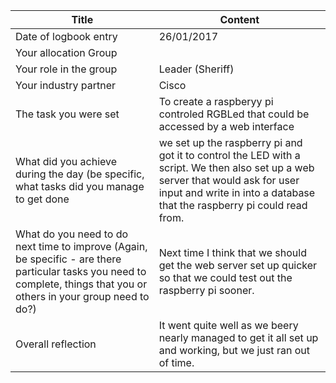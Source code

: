 | Title | Content |
--- | --- |
| Date of logbook entry| 26/01/2017 |
Your allocation Group |
Your role in the group | Leader (Sheriff) |
Your industry partner | Cisco
The task you were set | To create a raspberyy pi controled RGBLed that could be accessed by a web interface
What did you achieve during the day (be specific, what tasks did you manage to get done | we set up the raspberry pi and got it to control the LED with a script. We then also set up a web server that would ask for user input and write in into a database that the raspberry pi could read from.  
What do you need to do next time to improve (Again, be specific - are there particular tasks you need to complete, things that you or others in your group need to do?) | Next time I think that we should get the web server set up quicker so that we could test out the raspberry pi sooner.
Overall reflection | It went quite well as we beery nearly managed to get it all set up and working, but we just ran out of time. 

